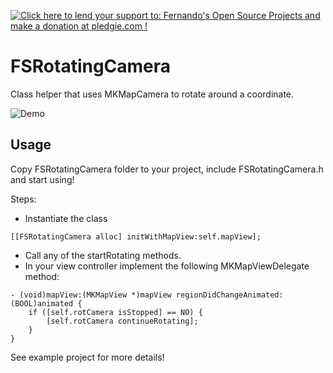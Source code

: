 <a href='https://pledgie.com/campaigns/26743'><img alt='Click here to lend your support to: Fernando&#x27;s Open Source Projects and make a donation at pledgie.com !' src='https://pledgie.com/campaigns/26743.png?skin_name=chrome' border='0' ></a>


FSRotatingCamera
================

Class helper that uses MKMapCamera to rotate around a coordinate.

![Demo](https://github.com/fernandospr/FSRotatingCamera/raw/master/images/FSRotatingCameraExampleDemo.gif)

## Usage

Copy FSRotatingCamera folder to your project, include FSRotatingCamera.h and start using!

Steps:

* Instantiate the class

```
[[FSRotatingCamera alloc] initWithMapView:self.mapView];
```
* Call any of the startRotating methods.
* In your view controller implement the following MKMapViewDelegate method:

```
- (void)mapView:(MKMapView *)mapView regionDidChangeAnimated:(BOOL)animated {
    if ([self.rotCamera isStopped] == NO) { 
        [self.rotCamera continueRotating];
    }
}
```


See example project for more details!
